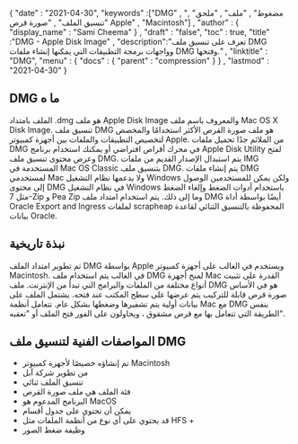 {
  "date" : "2021-04-30",
  "keywords" :["DMG" , "مضغوط" , "ملف" , "ملحق" , "تنسيق الملف" , "صورة قرص Apple" , "Macintosh"] ,
  "author" : {
    "display_name" : "Sami Cheema"
} ,
  "draft" : "false",
  "toc" : true,
  "title" :"DMG - Apple Disk Image" ,
  "description":"تعرف على تنسيق ملف DMG وواجهات برمجة التطبيقات التي يمكنها إنشاء ملفات DMG وفتحها." ,
  "linktitle" : "DMG",
  "menu" : {
    "docs" : {
      "parent" : "compression"
}
} ,
  "lastmod" : "2021-04-30"
}

## DMG ما ه

الملف بامتداد .dmg هو ملف Apple Disk Image والمعروف باسم ملف Mac OS X Disk Image. تنسيق ملف DMG هو ملف صورة القرص الأكثر استخدامًا والمخصص لتخصيص التطبيقات والملفات بين أجهزة كمبيوتر Apple. من الملائم جدًا تحميل ملفات DMG في محرك أقراص افتراضي أو يمكنك استخدام برنامج Apple Disk Utility لفتح وعرض محتوى تنسيق ملف DMG. يتم استبدال الإصدار القديم من ملفات IMG المستخدمة في Mac OS Classic بتنسيق ملف DMG. يتم إنشاء ملفات DMG لمستخدمي Mac ولا يدعمها نظام التشغيل Windows ولكن يمكن للمستخدمين الوصول إلى محتوى DMG في نظام التشغيل Windows باستخدام أدوات الضغط وإلغاء الضغط مثل 7-Zip و Pea Zip وما إلى ذلك. يتم استخدام امتداد ملف DMG أيضًا بواسطة أداة Oracle Export and Ingress لملفات scrapheap المحفوظة بالتنسيق الثنائي لقاعدة بيانات Oracle.

## نبذة تاريخية

تم تطوير امتداد الملف DMG بواسطة Apple ويستخدم في الغالب على أجهزة كمبيوتر Macintosh. في الغالب يتم استخدام ملف DMG لمنح أجهزة Mac القدرة على تثبيت أنواع مختلفة من الملفات والبرامج التي تبدأ من الإنترنت. ملف DMG هو في الأساس صورة قرص قابلة للتركيب يتم عرضها على سطح المكتب عند فتحه. يشتمل الملف على بيانات أولية يتم تشفيرها وضغطها بشكل عام. تتعامل أنظمة Mac مع DMG بنفس الطريقة التي تتعامل بها مع قرص مشقوق ، ويحاولون على الفور فتح الملف أو "تعقبه".

## المواصفات الفنية لتنسيق ملف DMG

* تم إنشاؤه خصيصًا لأجهزة كمبيوتر Macintosh
* من تطوير شركة آبل
* تنسيق الملف ثنائي
* فئة الملف هي ملف صورة القرص
* البرنامج المدعوم هو MacOS
* يمكن أن تحتوي على جدول أقسام
* قد يحتوي على أي نوع من أنظمة الملفات مثل HFS +
* وظيفة ضغط الصور

